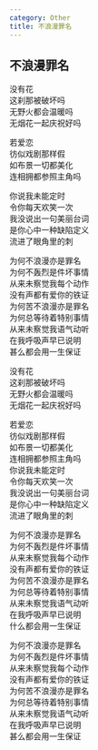 ```yaml
---
category: Other
title: 不浪漫罪名
---
```


## 不浪漫罪名

没有花  
这刹那被破坏吗  
无野火都会温暖吗  
无烟花一起庆祝好吗

若爱恋  
彷似戏剧那样假  
如布景一切都美化  
连相拥都参照主角吗

你说我未能定时  
令你每天欢笑一次  
我没说出一句美丽台词  
是你心中一种缺陷定义  
流进了眼角里的刺

为何不浪漫亦是罪名  
为何不轰烈是件坏事情  
从来未察觉我每个动作  
没有声都有爱你的铁证  
为何苦不浪漫亦是罪名  
为何总等待着特别事情  
从来未察觉我语气动听  
在我呼吸声早已说明  
甚么都会用一生保证

没有花  
这刹那被破坏吗  
无野火都会温暖吗  
无烟花一起庆祝好吗

若爱恋  
彷似戏剧那样假  
如布景一切都美化  
连相拥都参照主角吗  
你说我未能定时  
令你每天欢笑一次  
我没说出一句美丽台词  
是你心中一种缺陷定义  
流进了眼角里的刺

为何不浪漫亦是罪名  
为何不轰烈是件坏事情  
从来未察觉我每个动作  
没有声都有爱你的铁证  
为何苦不浪漫亦是罪名  
为何总等待着特别事情  
从来未察觉我语气动听  
在我呼吸声早已说明  
什么都会用一生保证

为何不浪漫亦是罪名  
为何不轰烈是件坏事情  
从来未察觉我每个动作  
没有声都有爱你的铁证  
为何苦不浪漫亦是罪名  
为何总等待着特别事情  
从来未察觉我语气动听  
在我呼吸声早已说明  
甚么都会用一生保证